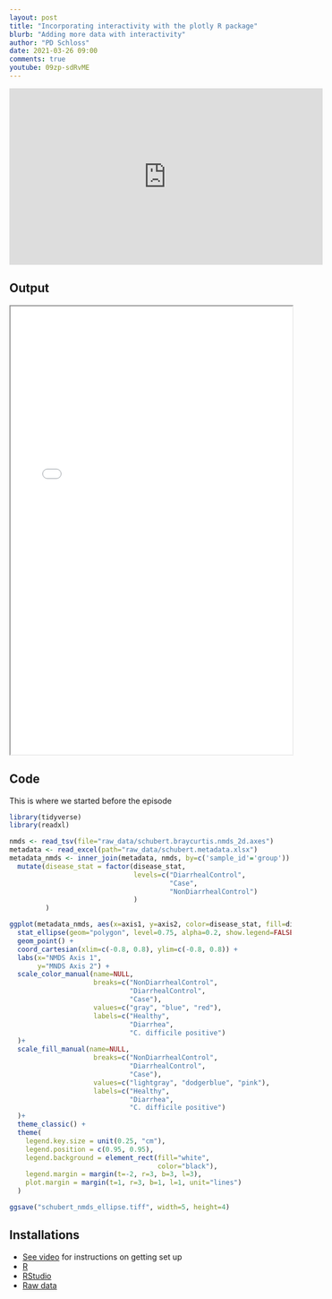 ```yaml
---
layout: post
title: "Incorporating interactivity with the plotly R package"
blurb: "Adding more data with interactivity"
author: "PD Schloss"
date: 2021-03-26 09:00
comments: true
youtube: 09zp-sdRvME
---
```


<iframe style="margin: 0 auto;display:block;" width="560" height="315" src="https://www.youtube.com/embed/{{ page.youtube }}" frameborder="0" allow="accelerometer; autoplay; encrypted-media; gyroscope; picture-in-picture" allowfullscreen></iframe>

## Output

<iframe width="100%" height="800px" src="assets/schubert_interactive_self.html"></iframe>

## Code

This is where we started before the episode

```R
library(tidyverse)
library(readxl)

nmds <- read_tsv(file="raw_data/schubert.braycurtis.nmds_2d.axes")
metadata <- read_excel(path="raw_data/schubert.metadata.xlsx")
metadata_nmds <- inner_join(metadata, nmds, by=c('sample_id'='group')) %>%
  mutate(disease_stat = factor(disease_stat,
                               levels=c("DiarrhealControl",
                                        "Case",
                                        "NonDiarrhealControl")
                               )
         )

ggplot(metadata_nmds, aes(x=axis1, y=axis2, color=disease_stat, fill=disease_stat)) +
  stat_ellipse(geom="polygon", level=0.75, alpha=0.2, show.legend=FALSE) +
  geom_point() +
  coord_cartesian(xlim=c(-0.8, 0.8), ylim=c(-0.8, 0.8)) +
  labs(x="NMDS Axis 1",
       y="MNDS Axis 2") +
  scale_color_manual(name=NULL,
                     breaks=c("NonDiarrhealControl",
                              "DiarrhealControl",
                              "Case"),
                     values=c("gray", "blue", "red"),
                     labels=c("Healthy",
                              "Diarrhea",
                              "C. difficile positive")
  )+
  scale_fill_manual(name=NULL,
                     breaks=c("NonDiarrhealControl",
                              "DiarrhealControl",
                              "Case"),
                     values=c("lightgray", "dodgerblue", "pink"),
                     labels=c("Healthy",
                              "Diarrhea",
                              "C. difficile positive")
  )+
  theme_classic() +
  theme(
    legend.key.size = unit(0.25, "cm"),
    legend.position = c(0.95, 0.95),
    legend.background = element_rect(fill="white",
                                     color="black"),
    legend.margin = margin(t=-2, r=3, b=3, l=3),
    plot.margin = margin(t=1, r=3, b=1, l=1, unit="lines")
  )

ggsave("schubert_nmds_ellipse.tiff", width=5, height=4)
```

## Installations

* [See video](https://www.youtube.com/watch?v=D6CunpqF04E) for instructions on getting set up
* [R](https://r-project.org)
* [RStudio](https://rstudio.com)
* [Raw data](https://github.com/riffomonas/raw_data/releases/latest)
